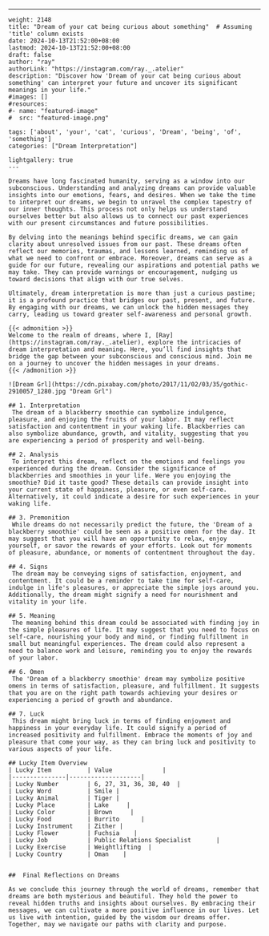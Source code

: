---
    weight: 2148
    title: "Dream of your cat being curious about something"  # Assuming 'title' column exists
    date: 2024-10-13T21:52:00+08:00
    lastmod: 2024-10-13T21:52:00+08:00
    draft: false
    author: "ray"
    authorLink: "https://instagram.com/ray._.atelier"
    description: "Discover how 'Dream of your cat being curious about something' can interpret your future and uncover its significant meanings in your life."
    #images: []
    #resources:
    #- name: "featured-image"
    #  src: "featured-image.png"
    
    tags: ['about', 'your', 'cat', 'curious', 'Dream', 'being', 'of', 'something']
    categories: ["Dream Interpretation"]
    
    lightgallery: true
    ---
    
    Dreams have long fascinated humanity, serving as a window into our subconscious. Understanding and analyzing dreams can provide valuable insights into our emotions, fears, and desires. When we take the time to interpret our dreams, we begin to unravel the complex tapestry of our inner thoughts. This process not only helps us understand ourselves better but also allows us to connect our past experiences with our present circumstances and future possibilities.
    
    By delving into the meanings behind specific dreams, we can gain clarity about unresolved issues from our past. These dreams often reflect our memories, traumas, and lessons learned, reminding us of what we need to confront or embrace. Moreover, dreams can serve as a guide for our future, revealing our aspirations and potential paths we may take. They can provide warnings or encouragement, nudging us toward decisions that align with our true selves.
    
    Ultimately, dream interpretation is more than just a curious pastime; it is a profound practice that bridges our past, present, and future. By engaging with our dreams, we can unlock the hidden messages they carry, leading us toward greater self-awareness and personal growth.
    
    {{< admonition >}}
    Welcome to the realm of dreams, where I, [Ray](https://instagram.com/ray._.atelier), explore the intricacies of dream interpretation and meaning. Here, you’ll find insights that bridge the gap between your subconscious and conscious mind. Join me on a journey to uncover the hidden messages in your dreams.
    {{< /admonition >}}
    
    ![Dream Grl](https://cdn.pixabay.com/photo/2017/11/02/03/35/gothic-2910057_1280.jpg "Dream Grl")
    
    ## 1. Interpretation
     The dream of a blackberry smoothie can symbolize indulgence, pleasure, and enjoying the fruits of your labor. It may reflect satisfaction and contentment in your waking life. Blackberries can also symbolize abundance, growth, and vitality, suggesting that you are experiencing a period of prosperity and well-being.
    
    ## 2. Analysis
     To interpret this dream, reflect on the emotions and feelings you experienced during the dream. Consider the significance of blackberries and smoothies in your life. Were you enjoying the smoothie? Did it taste good? These details can provide insight into your current state of happiness, pleasure, or even self-care. Alternatively, it could indicate a desire for such experiences in your waking life.
    
    ## 3. Premonition
     While dreams do not necessarily predict the future, the 'Dream of a blackberry smoothie' could be seen as a positive omen for the day. It may suggest that you will have an opportunity to relax, enjoy yourself, or savor the rewards of your efforts. Look out for moments of pleasure, abundance, or moments of contentment throughout the day.
    
    ## 4. Signs
     The dream may be conveying signs of satisfaction, enjoyment, and contentment. It could be a reminder to take time for self-care, indulge in life's pleasures, or appreciate the simple joys around you. Additionally, the dream might signify a need for nourishment and vitality in your life.
    
    ## 5. Meaning
     The meaning behind this dream could be associated with finding joy in the simple pleasures of life. It may suggest that you need to focus on self-care, nourishing your body and mind, or finding fulfillment in small but meaningful experiences. The dream could also represent a need to balance work and leisure, reminding you to enjoy the rewards of your labor.
    
    ## 6. Omen
     The 'Dream of a blackberry smoothie' dream may symbolize positive omens in terms of satisfaction, pleasure, and fulfillment. It suggests that you are on the right path towards achieving your desires or experiencing a period of growth and abundance.
    
    ## 7. Luck
     This dream might bring luck in terms of finding enjoyment and happiness in your everyday life. It could signify a period of increased positivity and fulfillment. Embrace the moments of joy and pleasure that come your way, as they can bring luck and positivity to various aspects of your life.
    
    ## Lucky Item Overview
    | Lucky Item          | Value              |
    |---------------|--------------------|
    | Lucky Number        | 6, 27, 31, 36, 38, 40  |
    | Lucky Word          | Smile |
    | Lucky Animal        | Tiger |
    | Lucky Place         | Lake     |
    | Lucky Color         | Brown     |
    | Lucky Food          | Burrito      |
    | Lucky Instrument    | Zither |
    | Lucky Flower        | Fuchsia    |
    | Lucky Job           | Public Relations Specialist       |
    | Lucky Exercise      | Weightlifting  |
    | Lucky Country       | Oman    |
    
    
    ##  Final Reflections on Dreams
    
    As we conclude this journey through the world of dreams, remember that dreams are both mysterious and beautiful. They hold the power to reveal hidden truths and insights about ourselves. By embracing their messages, we can cultivate a more positive influence in our lives. Let us live with intention, guided by the wisdom our dreams offer. Together, may we navigate our paths with clarity and purpose.
    